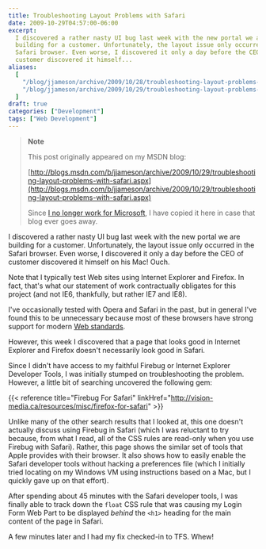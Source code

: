 ```yaml
---
title: Troubleshooting Layout Problems with Safari
date: 2009-10-29T04:57:00-06:00
excerpt:
  I discovered a rather nasty UI bug last week with the new portal we are
  building for a customer. Unfortunately, the layout issue only occurred in the
  Safari browser. Even worse, I discovered it only a day before the CEO of
  customer discovered it himself...
aliases:
  [
    "/blog/jjameson/archive/2009/10/28/troubleshooting-layout-problems-with-safari.aspx",
    "/blog/jjameson/archive/2009/10/29/troubleshooting-layout-problems-with-safari.aspx",
  ]
draft: true
categories: ["Development"]
tags: ["Web Development"]
---
```


> **Note**
>
> This post originally appeared on my MSDN blog:
>
> [http://blogs.msdn.com/b/jjameson/archive/2009/10/29/troubleshooting-layout-problems-with-safari.aspx](http://blogs.msdn.com/b/jjameson/archive/2009/10/29/troubleshooting-layout-problems-with-safari.aspx)
>
> Since
> [I no longer work for Microsoft](/blog/jjameson/2011/09/02/last-day-with-microsoft),
> I have copied it here in case that blog ever goes away.

I discovered a rather nasty UI bug last week with the new portal we are building
for a customer. Unfortunately, the layout issue only occurred in the Safari
browser. Even worse, I discovered it only a day before the CEO of customer
discovered it himself on his Mac! Ouch.

Note that I typically test Web sites using Internet Explorer and Firefox. In
fact, that's what our statement of work contractually obligates for this project
(and not IE6, thankfully, but rather IE7 and IE8).

I've occasionally tested with Opera and Safari in the past, but in general I've
found this to be unnecessary because most of these browsers have strong support
for modern [Web standards](http://en.wikipedia.org/wiki/Web_standards).

However, this week I discovered that a page that looks good in Internet Explorer
and Firefox doesn't necessarily look good in Safari.

Since I didn't have access to my faithful Firebug or Internet Explorer Developer
Tools, I was initially stumped on troubleshooting the problem. However, a little
bit of searching uncovered the following gem:

{{< reference title="Firebug For Safari"
linkHref="http://vision-media.ca/resources/misc/firefox-for-safari" >}}

Unlike many of the other search results that I looked at, this one doesn't
actually discuss using Firebug in Safari (which I was reluctant to try because,
from what I read, all of the CSS rules are read-only when you use Firebug with
Safari). Rather, this page shows the similar set of tools that Apple provides
with their browser. It also shows how to easily enable the Safari developer
tools without hacking a preferences file (which I initially tried locating on my
Windows VM using instructions based on a Mac, but I quickly gave up on that
effort).

After spending about 45 minutes with the Safari developer tools, I was finally
able to track down the `float` CSS rule that was causing my Login Form Web Part
to be displayed *behind* the `<h1>` heading for the main content of the page in
Safari.

A few minutes later and I had my fix checked-in to TFS. Whew!
